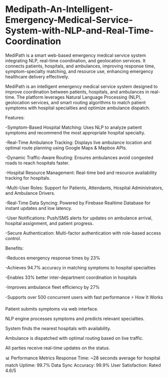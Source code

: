 # Medipath-An-Intelligent-Emergency-Medical-Service-System-with-NLP-and-Real-Time-Coordination
MediPath is a smart web-based emergency medical service system integrating NLP, real-time coordination, and geolocation services. It connects patients, hospitals, and ambulances, improving response time, symptom-specialty matching, and resource use, enhancing emergency healthcare delivery effectively.

MediPath is an intelligent emergency medical service system designed to improve coordination between patients, hospitals, and ambulances in real-time. The platform leverages Natural Language Processing (NLP), geolocation services, and smart routing algorithms to match patient symptoms with hospital specialties and optimize ambulance dispatch.

Features:

-Symptom-Based Hospital Matching: Uses NLP to analyze patient symptoms and recommend the most appropriate hospital specialty.

-Real-Time Ambulance Tracking: Displays live ambulance location and optimal route planning using Google Maps & Mapbox APIs.

-Dynamic Traffic-Aware Routing: Ensures ambulances avoid congested roads to reach hospitals faster.

-Hospital Resource Management: Real-time bed and resource availability tracking for hospitals.

-Multi-User Roles: Support for Patients, Attendants, Hospital Administrators, and Ambulance Drivers.

-Real-Time Data Syncing: Powered by Firebase Realtime Database for instant updates and low latency.

-User Notifications: Push/SMS alerts for updates on ambulance arrival, hospital assignment, and patient progress.

-Secure Authentication: Multi-factor authentication with role-based access control.

Benefits:

-Reduces emergency response times by 23%

-Achieves 94.7% accuracy in matching symptoms to hospital specialties

-Enables 33% better inter-department coordination in hospitals

-Improves ambulance fleet efficiency by 27%

-Supports over 500 concurrent users with fast performance
⚡️ How It Works

Patient submits symptoms via web interface.

NLP engine processes symptoms and predicts relevant specialties.

System finds the nearest hospitals with availability.

Ambulance is dispatched with optimal routing based on live traffic.

All parties receive real-time updates on the status.

📊 Performance Metrics
Response Time: ~28 seconds average for hospital match
Uptime: 99.7%
Data Sync Accuracy: 99.9%
User Satisfaction: Rated 4.6/5

